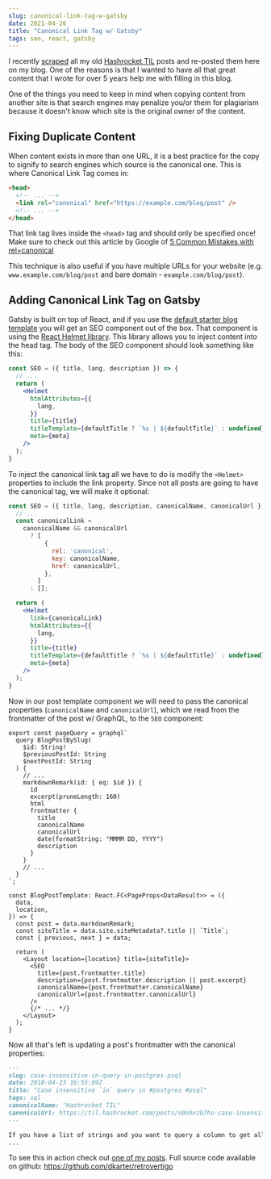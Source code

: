 ```yaml
---
slug: canonical-link-tag-w-gatsby
date: 2021-04-26
title: "Canonical Link Tag w/ Gatsby"
tags: seo, react, gatsby
---
```


I recently [scraped](https://github.com/dkarter/til_scrape) all my old
[Hashrocket TIL](https://til.hashrocket.com) posts and re-posted them here on my
blog. One of the reasons is that I wanted to have all that great content that I
wrote for over 5 years help me with filling in this blog.

One of the things you need to keep in mind when copying content from another
site is that search engines may penalize you/or them for plagiarism because it
doesn't know which site is the original owner of the content.

## Fixing Duplicate Content
When content exists in more than one URL, it is a best practice for the copy to
signify to search engines which source is the canonical one. This is where
Canonical Link Tag comes in:

```html
<head>
  <!-- ... -->
  <link rel="canonical" href="https://example.com/blog/post" />
  <!-- ... -->
</head>
```

That link tag lives inside the `<head>` tag and should only be specified once!
Make sure to check out this article by Google of [5 Common Mistakes with
rel=canonical](https://developers.google.com/search/blog/2013/04/5-common-mistakes-with-relcanonical)

This technique is also useful if you have multiple URLs for your website (e.g.
`www.example.com/blog/post` and bare domain - `example.com/blog/post`).

## Adding Canonical Link Tag on Gatsby

Gatsby is built on top of React, and if you use the [default starter blog
template](https://github.com/gatsbyjs/gatsby-starter-blog) you will get an SEO
component out of the box. That component is using the [React Helmet
library](https://github.com/nfl/react-helmet). This library allows you to inject
content into the head tag. The body of the SEO component should look something
like this:


```jsx
const SEO = ({ title, lang, description }) => {
  // ...
  return (
    <Helmet
      htmlAttributes={{
        lang,
      }}
      title={title}
      titleTemplate={defaultTitle ? `%s | ${defaultTitle}` : undefined}
      meta={meta}
    />
  );
}
```

To inject the canonical link tag all we have to do is modify the `<Helmet>`
properties to include the link property. Since not all posts are going to have
the canonical tag, we will make it optional:


```jsx
const SEO = ({ title, lang, description, canonicalName, canonicalUrl }) => {
  // ...
  const canonicalLink =
    canonicalName && canonicalUrl
      ? [
          {
            rel: 'canonical',
            key: canonicalName,
            href: canonicalUrl,
          },
        ]
      : [];

  return (
    <Helmet
      link={canonicalLink}
      htmlAttributes={{
        lang,
      }}
      title={title}
      titleTemplate={defaultTitle ? `%s | ${defaultTitle}` : undefined}
      meta={meta}
    />
  );
}
```

Now in our post template component we will need to pass the canonical
properties (`canonicalName` and `canonicalUrl`), which we read from the
frontmatter of the post w/ GraphQL, to the `SEO` component:

```tsx
export const pageQuery = graphql`
  query BlogPostBySlug(
    $id: String!
    $previousPostId: String
    $nextPostId: String
  ) {
    // ...
    markdownRemark(id: { eq: $id }) {
      id
      excerpt(pruneLength: 160)
      html
      frontmatter {
        title
        canonicalName
        canonicalUrl
        date(formatString: "MMMM DD, YYYY")
        description
      }
    }
    // ...
  }
`;

const BlogPostTemplate: React.FC<PageProps<DataResult>> = ({
  data,
  location,
}) => {
  const post = data.markdownRemark;
  const siteTitle = data.site.siteMetadata?.title || `Title`;
  const { previous, next } = data;

  return (
    <Layout location={location} title={siteTitle}>
      <SEO
        title={post.frontmatter.title}
        description={post.frontmatter.description || post.excerpt}
        canonicalName={post.frontmatter.canonicalName}
        canonicalUrl={post.frontmatter.canonicalUrl}
      />
      {/* ... */}
    </Layout>
  );
}
```

Now all that's left is updating a post's frontmatter with the canonical
properties:

```markdown
---
slug: case-insensitive-in-query-in-postgres-psql
date: 2018-04-23 16:55:09Z
title: "Case insensitive `in` query in #postgres #psql"
tags: sql
canonicalName: "Hashrocket TIL"
canonicalUrl: https://til.hashrocket.com/posts/o0ohxzb7ho-case-insensitive-in-query-in-postgres-psql
---

If you have a list of strings and you want to query a column to get all the matching records, but you do not care about the casing, Postgres offers a cool and easy way of doing that with the citext extension.
...
```

To see this in action check out [one of my posts](/case-insensitive-in-query-in-postgres-psql). Full source code available on github: https://github.com/dkarter/retrovertigo


